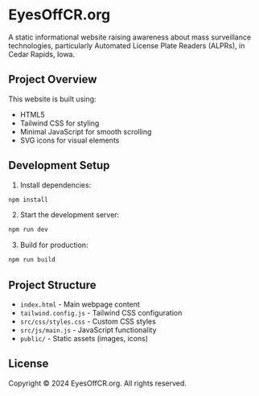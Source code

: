 # EyesOffCR.org

A static informational website raising awareness about mass surveillance technologies, particularly Automated License Plate Readers (ALPRs), in Cedar Rapids, Iowa.

## Project Overview

This website is built using:
- HTML5
- Tailwind CSS for styling
- Minimal JavaScript for smooth scrolling
- SVG icons for visual elements

## Development Setup

1. Install dependencies:
```bash
npm install
```

2. Start the development server:
```bash
npm run dev
```

3. Build for production:
```bash
npm run build
```

## Project Structure

- `index.html` - Main webpage content
- `tailwind.config.js` - Tailwind CSS configuration
- `src/css/styles.css` - Custom CSS styles
- `src/js/main.js` - JavaScript functionality
- `public/` - Static assets (images, icons)

## License

Copyright © 2024 EyesOffCR.org. All rights reserved. 